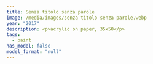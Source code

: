 ```yaml
---
title: Senza titolo senza parole
image: /media/images/senza titolo senza parole.webp
year: "2017"
description: <p>acrylic on paper, 35x50</p>
tags:
  - paint
has_model: false
model_format: "null"
---
```

